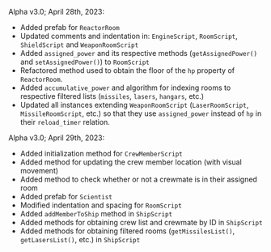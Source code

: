 Alpha v3.0; April 28th, 2023:

- Added prefab for `ReactorRoom`
- Updated comments and indentation in: `EngineScript`, `RoomScript`, `ShieldScript` and `WeaponRoomScript`
- Added `assigned_power` and its respective methods (`getAssignedPower()` and `setAssignedPower()`) to `RoomScript`
- Refactored method used to obtain the floor of the `hp` property of `ReactorRoom`.
- Added `accumulative_power` and algorithm for indexing rooms to respective filtered lists (`missiles`, `lasers`, `hangars`, etc.)
- Updated all instances extending `WeaponRoomScript` (`LaserRoomScript`, `MissileRoomScript`, etc.) so that they use `assigned_power` instead of `hp` in their `reload_timer` relation.

Alpha v3.0; April 29th, 2023:


- Added initialization method for `CrewMemberScript`
- Added method for updating the crew member location (with visual movement)
- Added method to check whether or not a crewmate is in their assigned room
- Added prefab for `Scientist`
- Modified indentation and spacing for `RoomScript`
- Added `addMemberToShip` method in `ShipScript`
- Added methods for obtaining crew list and crewmate by ID in `ShipScript`
- Added methods for obtaining filtered rooms (`getMissilesList()`, `getLasersList()`, etc.) in `ShipScript`